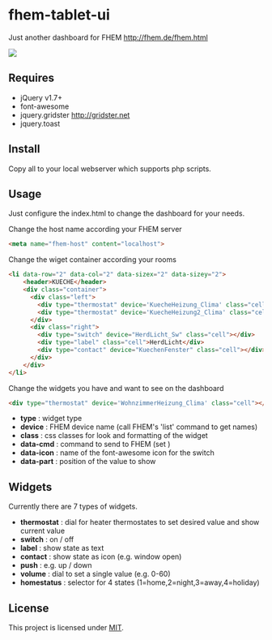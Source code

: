 fhem-tablet-ui
========

Just another dashboard for FHEM  http://fhem.de/fhem.html

![](http://knowthelist.github.io/fhem-tablet-ui/fhem-tablet-ui-example.png)

Requires
-------
* jQuery v1.7+
* font-awesome
* jquery.gridster  http://gridster.net
* jquery.toast

Install
-------
Copy all to your local webserver which supports php scripts.


Usage
-------
Just configure the index.html to change the dashboard for your needs.

Change the host name according your FHEM server
```html
<meta name="fhem-host" content="localhost">
```
Change the wiget container according your rooms
```html
<li data-row="2" data-col="2" data-sizex="2" data-sizey="2">
	<header>KUECHE</header>
	<div class="container">
	  <div class="left">
		<div type="thermostat" device='KuecheHeizung_Clima' class="cell"></div>
		<div type="thermostat" device='KuecheHeizung2_Clima' class="cell"></div>
	  </div>
	  <div class="right">
		<div type="switch" device="HerdLicht_Sw" class="cell"></div>
		<div type="label" class="cell">HerdLicht</div>
		<div type="contact" device="KuechenFenster" class="cell"></div>
	  </div>
	</div>
</li>
```
Change the widgets you have and want to see on the dashboard
```html
<div type="thermostat" device='WohnzimmerHeizung_Clima' class="cell"></div>
```
- **type** : widget type
- **device** : FHEM device name (call FHEM's 'list' command to get names)
- **class** : css classes for look and formatting of the widget
- **data-cmd** : command to send to FHEM (set <device> <cmd> <value>)
- **data-icon** : name of the font-awesome icon for the switch
- **data-part** : position of the value to show

Widgets
-------
Currently there are 7 types of widgets.
- **thermostat** : dial for heater thermostates to set desired value and show current value
- **switch** : on / off
- **label** : show state as text
- **contact** : show state as icon (e.g. window open) 
- **push** : e.g. up / down
- **volume** : dial to set a single value (e.g. 0-60)
- **homestatus** : selector for 4 states (1=home,2=night,3=away,4=holiday)


License
-------
This project is licensed under [MIT](http://www.opensource.org/licenses/mit-license.php).
